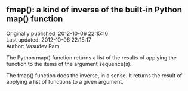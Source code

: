 ## fmap(): a kind of inverse of the built-in Python map() function  
Originally published: 2012-10-06 22:15:16  
Last updated: 2012-10-06 22:15:17  
Author: Vasudev Ram  
  
The Python map() function returns a list of the results of applying the function to the items of the argument sequence(s).

The fmap() function does the inverse, in a sense. It returns the result of applying a list of functions to a given argument.
